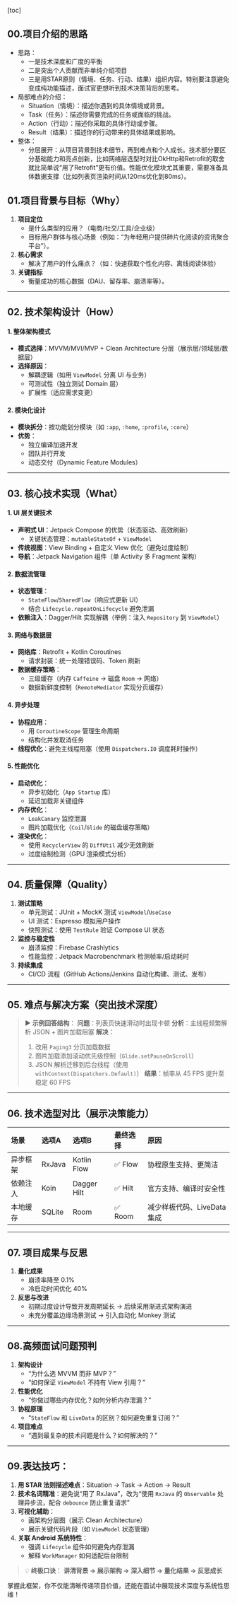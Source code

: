 [toc]

## 00.项目介绍的思路

- 思路：
  - 一是技术深度和广度的平衡
  - 二是突出个人贡献而非单纯介绍项目
  - 三是用STAR原则（情境、任务、行动、结果）组织内容。特别要注意避免变成纯功能描述，面试官更想听到技术决策背后的思考。
- 局部难点的介绍：
  - Situation（情境）：描述你遇到的具体情境或背景。
  - Task（任务）：描述你需要完成的任务或面临的挑战。
  - Action（行动）：描述你采取的具体行动或步骤。 
  - Result（结果）：描述你的行动带来的具体结果或影响。
- 整体：
  - 分层展开：从项目背景到技术细节，再到难点和个人成长。技术部分要区分基础能力和亮点创新，比如网络层选型时对比OkHttp和Retrofit的取舍就比简单说“用了Retrofit”更有价值。性能优化模块尤其重要，需要准备具体数据支撑（比如列表页渲染时间从120ms优化到80ms）。

## **01.项目背景与目标（Why）**

1. **项目定位**
   - 是什么类型的应用？（电商/社交/工具/企业级）
   - 目标用户群体与核心场景（例如：“为年轻用户提供碎片化阅读的资讯聚合平台”）。
2. **核心需求**
   - 解决了用户的什么痛点？（如：快速获取个性化内容、离线阅读体验）
3. **关键指标**
   - 衡量成功的核心数据（DAU、留存率、崩溃率等）。

------

## **02. 技术架构设计（How）**

#### 1. **整体架构模式**

- **模式选择**：MVVM/MVI/MVP + Clean Architecture 分层（展示层/领域层/数据层）
- **选择原因**：
  - 解耦逻辑（如用 `ViewModel` 分离 UI 与业务）
  - 可测试性（独立测试 Domain 层）
  - 扩展性（适应需求变更）

#### 2. **模块化设计**

- **模块拆分**：按功能划分模块（如 `:app`, `:home`, `:profile`, `:core`）
- **优势**：
  - 独立编译加速开发
  - 团队并行开发
  - 动态交付（Dynamic Feature Modules）

------

## **03. 核心技术实现（What）**

#### 1. **UI 层关键技术**

- **声明式 UI**：Jetpack Compose 的优势（状态驱动、高效刷新）
  - 关键状态管理：`mutableStateOf` + `ViewModel`
- **传统视图**：View Binding + 自定义 View 优化（避免过度绘制）
- **导航**：Jetpack Navigation 组件（单 Activity 多 Fragment 架构）

#### 2. **数据流管理**

- **状态管理**：
  - `StateFlow`/`SharedFlow`（响应式更新 UI）
  - 结合 `Lifecycle.repeatOnLifecycle` 避免泄漏
- **依赖注入**：Dagger/Hilt 实现解耦（举例：注入 `Repository` 到 `ViewModel`）

#### 3. **网络与数据层**

- **网络库**：Retrofit + Kotlin Coroutines
  - 请求封装：统一处理错误码、Token 刷新
- **数据缓存策略**：
  - 三级缓存（内存 `Caffeine` → 磁盘 `Room` → 网络）
  - 数据新鲜度控制（`RemoteMediator` 实现分页缓存）

#### 4. **异步处理**

- **协程应用**：
  - 用 `CoroutineScope` 管理生命周期
  - 结构化并发取消任务
- **线程优化**：避免主线程阻塞（使用 `Dispatchers.IO` 调度耗时操作）

#### 5. **性能优化**

- **启动优化**：
  - 异步初始化（`App Startup` 库）
  - 延迟加载非关键组件
- **内存优化**：
  - `LeakCanary` 监控泄漏
  - 图片加载优化（`Coil`/`Glide` 的磁盘缓存策略）
- **渲染优化**：
  - 使用 `RecyclerView` 的 `DiffUtil` 减少无效刷新
  - 过度绘制检测（GPU 渲染模式分析）

------

## **04. 质量保障（Quality）**

1. **测试策略**
   - 单元测试：JUnit + MockK 测试 `ViewModel`/`UseCase`
   - UI 测试：Espresso 模拟用户操作
   - 快照测试：使用 `TestRule` 验证 Compose UI 状态
2. **监控与稳定性**
   - 崩溃监控：Firebase Crashlytics
   - 性能监控：Jetpack Macrobenchmark 检测帧率/启动耗时
3. **持续集成**
   - CI/CD 流程（GitHub Actions/Jenkins 自动化构建、测试、发布）

------

## **05. 难点与解决方案（突出技术深度）**

> ▶️ **示例回答结构**：
> **问题**：列表页快速滑动时出现卡顿
> **分析**：主线程频繁解析 JSON + 图片加载阻塞
> **解决**：
>
> 1. 改用 `Paging3` 分页加载数据
> 2. 图片加载添加滚动优先级控制（`Glide.setPauseOnScroll`）
> 3. JSON 解析迁移到后台线程（使用 `withContext(Dispatchers.Default)`）
>    **结果**：帧率从 45 FPS 提升至稳定 60 FPS

------

## **06. 技术选型对比（展示决策能力）**

| **场景** | 选项A  | 选项B       | **最终选择** | **原因**                   |
| :------- | :----- | :---------- | :----------- | :------------------------- |
| 异步框架 | RxJava | Kotlin Flow | ✅ Flow       | 协程原生支持、更简洁       |
| 依赖注入 | Koin   | Dagger Hilt | ✅ Hilt       | 官方支持、编译时安全性     |
| 本地缓存 | SQLite | Room        | ✅ Room       | 减少样板代码、LiveData集成 |

------

## **07. 项目成果与反思**

1. **量化成果**
   - 崩溃率降至 0.1%
   - 冷启动时间优化 40%
2. **反思与改进**
   - 初期过度设计导致开发周期延长 → 后续采用渐进式架构演进
   - 未充分覆盖边缘场景测试 → 引入自动化 Monkey 测试

------

## **08.高频面试问题预判**

1. **架构设计**
   - “为什么选 MVVM 而非 MVP？”
   - “如何保证 `ViewModel` 不持有 View 引用？”
2. **性能优化**
   - “你做过哪些内存优化？如何分析内存泄漏？”
3. **协程原理**
   - “`StateFlow` 和 `LiveData` 的区别？如何避免重复订阅？”
4. **项目难点**
   - “遇到最复杂的技术问题是什么？如何解决的？”

------

## 09.表达技巧：

1. **用 STAR 法则描述难点**：Situation → Task → Action → Result
2. **技术名词精准**：避免说“用了 RxJava”，改为“使用 `RxJava` 的 `Observable` 处理异步流，配合 `debounce` 防止重复请求”
3. **可视化辅助**：
   - 画架构分层图（展示 Clean Architecture）
   - 展示关键代码片段（如 `ViewModel` 状态管理）
4. **关联 Android 系统特性**：
   - 强调 `Lifecycle` 组件如何避免内存泄漏
   - 解释 `WorkManager` 如何适配后台限制

> 💡 **终极口诀**：
> **讲清背景 → 展示架构 → 深入细节 → 量化结果 → 反思成长**

掌握此框架，你不仅能清晰传递项目价值，还能在面试中展现技术深度与系统性思维！